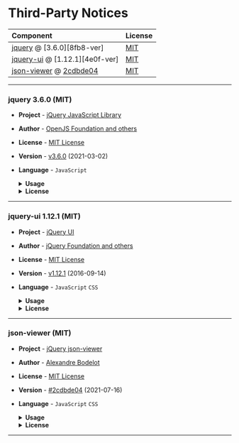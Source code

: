 # Third-Party Notices

| Component                                    | License          |
|:-------------------------------------------- | -----------------|
| [jquery](#8fb8) @ [3.6.0][8fb8-ver]          | [MIT][8fb8-lic]  |
| [jquery-ui](#4e0f) @ [1.12.1][4e0f-ver]      | [MIT][4e0f-lic]  |
| [json-viewer](#2cdb) @ [2cdbde04][2cdb-tre]  | [MIT][2cdb-lic]  |

-------------------------------------------------------------------------------

<a name="8fb8"></a>

### jquery 3.6.0 (MIT)

- **Project** - [jQuery JavaScript Library][8fb8-git]
- **Author**  - [OpenJS Foundation and others][8fb8-who]
- **License** - [MIT License][8fb8-lic]
- **Version** - [v3.6.0][8fb8-tre] (2021-03-02)
- **Language** - `JavaScript`

  <details><summary><strong>Usage</strong></summary>

  - Added: 2021-09-25
  - Purpose: Library
  - Linkage: Repackaged (partial, minified)
  - Paths:
  
    - [/src/www/static/js/jquery-3.6.0.min.js](/src/www/static/js/jquery-3.6.0.min.js)

  </details>

  <details><summary><strong>License</strong></summary>

  ```
  Copyright OpenJS Foundation and other contributors, https://openjsf.org/

  Permission is hereby granted, free of charge, to any person obtaining
  a copy of this software and associated documentation files (the
  "Software"), to deal in the Software without restriction, including
  without limitation the rights to use, copy, modify, merge, publish,
  distribute, sublicense, and/or sell copies of the Software, and to
  permit persons to whom the Software is furnished to do so, subject to
  the following conditions:

  The above copyright notice and this permission notice shall be
  included in all copies or substantial portions of the Software.

  THE SOFTWARE IS PROVIDED "AS IS", WITHOUT WARRANTY OF ANY KIND,
  EXPRESS OR IMPLIED, INCLUDING BUT NOT LIMITED TO THE WARRANTIES OF
  MERCHANTABILITY, FITNESS FOR A PARTICULAR PURPOSE AND
  NONINFRINGEMENT. IN NO EVENT SHALL THE AUTHORS OR COPYRIGHT HOLDERS BE
  LIABLE FOR ANY CLAIM, DAMAGES OR OTHER LIABILITY, WHETHER IN AN ACTION
  OF CONTRACT, TORT OR OTHERWISE, ARISING FROM, OUT OF OR IN CONNECTION
  WITH THE SOFTWARE OR THE USE OR OTHER DEALINGS IN THE SOFTWARE.
  ```
  </details>

[8fb8-git]: https://github.com/jquery/jquery
[8fb8-who]: https://openjsf.org/
[8fb8-tre]: https://github.com/jquery/jquery/tree/3.6.0
[8fb8-lic]: https://github.com/jquery/jquery/raw/3.6.0/LICENSE.txt

-------------------------------------------------------------------------------

<a name="4e0f"></a>

### jquery-ui 1.12.1 (MIT)

- **Project** - [jQuery UI][4e0f-git]
- **Author**  - [jQuery Foundation and others][4e0f-who]
- **License** - [MIT License][4e0f-lic]
- **Version** - [v1.12.1][4e0f-tre] (2016-09-14)
- **Language** - `JavaScript` `CSS`

  <details><summary><strong>Usage</strong></summary>

  - Added: 2020-05-13
  - Purpose: Library
  - Linkage: Repackaged (partial, minified)
  - Paths:
  
    - [/src/www/static/js/jquery-ui.min.js](/src/www/static/js/jquery-ui.min.js)
    - [/src/www/static/ui-base](/src/www/static/ui-base)
    - [/src/www/static/ui-controls](/src/www/static/ui-controls)

  </details>

  <details><summary><strong>License</strong></summary>

  ```
  Copyright jQuery Foundation and other contributors, https://jquery.org/

  Permission is hereby granted, free of charge, to any person obtaining
  a copy of this software and associated documentation files (the
  "Software"), to deal in the Software without restriction, including
  without limitation the rights to use, copy, modify, merge, publish,
  distribute, sublicense, and/or sell copies of the Software, and to
  permit persons to whom the Software is furnished to do so, subject to
  the following conditions:

  The above copyright notice and this permission notice shall be
  included in all copies or substantial portions of the Software.

  THE SOFTWARE IS PROVIDED "AS IS", WITHOUT WARRANTY OF ANY KIND,
  EXPRESS OR IMPLIED, INCLUDING BUT NOT LIMITED TO THE WARRANTIES OF
  MERCHANTABILITY, FITNESS FOR A PARTICULAR PURPOSE AND
  NONINFRINGEMENT. IN NO EVENT SHALL THE AUTHORS OR COPYRIGHT HOLDERS BE
  LIABLE FOR ANY CLAIM, DAMAGES OR OTHER LIABILITY, WHETHER IN AN ACTION
  OF CONTRACT, TORT OR OTHERWISE, ARISING FROM, OUT OF OR IN CONNECTION
  WITH THE SOFTWARE OR THE USE OR OTHER DEALINGS IN THE SOFTWARE.
  ```
  </details>

[4e0f-git]: https://github.com/jquery/jquery-ui
[4e0f-who]: https://jquery.org/
[4e0f-tre]: https://github.com/jquery/jquery-ui/tree/1.12.1
[4e0f-lic]: https://github.com/jquery/jquery-ui/raw/1.12.1/LICENSE.txt

-------------------------------------------------------------------------------

<a name="2cdb"></a>

### json-viewer (MIT)

- **Project** - [jQuery json-viewer][2cdb-git]
- **Author**  - [Alexandre Bodelot][2cdb-who]
- **License** - [MIT License][2cdb-lic]
- **Version** - [#2cdbde04][2cdb-tre] (2021-07-16)
- **Language** - `JavaScript` `CSS`

  <details><summary><strong>Usage</strong></summary>

  - Added: 2022-03-21
  - Purpose: Development Tool
  - Linkage: Repackaged (partial)
  - Paths:
  
    - [/src/www/static/json-viewer](/src/www/static/json-viewer)

  - Modifications:
  
    - [5d52567d][5d52567d] 2022-03-21
    - [8975c62b][8975c62b] 2022-03-21

  </details>

  <details><summary><strong>License</strong></summary>

  ```
  The MIT License (MIT)

  Copyright (c) 2014 Alexandre Bodelot

  Permission is hereby granted, free of charge, to any person obtaining a copy
  of this software and associated documentation files (the "Software"), to deal
  in the Software without restriction, including without limitation the rights
  to use, copy, modify, merge, publish, distribute, sublicense, and/or sell
  copies of the Software, and to permit persons to whom the Software is
  furnished to do so, subject to the following conditions:

  The above copyright notice and this permission notice shall be included in all
  copies or substantial portions of the Software.

  THE SOFTWARE IS PROVIDED "AS IS", WITHOUT WARRANTY OF ANY KIND, EXPRESS OR
  IMPLIED, INCLUDING BUT NOT LIMITED TO THE WARRANTIES OF MERCHANTABILITY,
  FITNESS FOR A PARTICULAR PURPOSE AND NONINFRINGEMENT. IN NO EVENT SHALL THE
  AUTHORS OR COPYRIGHT HOLDERS BE LIABLE FOR ANY CLAIM, DAMAGES OR OTHER
  LIABILITY, WHETHER IN AN ACTION OF CONTRACT, TORT OR OTHERWISE, ARISING FROM,
  OUT OF OR IN CONNECTION WITH THE SOFTWARE OR THE USE OR OTHER DEALINGS IN THE
  SOFTWARE.
  ```
  </details>

[2cdb-git]: https://github.com/abodelot/jquery.json-viewer
[2cdb-who]: https://github.com/abodelot
[2cdb-lic]: https://github.com/abodelot/jquery.json-viewer/raw/2cdbde04/LICENSE
[2cdb-tre]: https://github.com/abodelot/jquery.json-viewer/tree/2cdbde044104075b1ece6fcf6d395f327fe2f01f
[8975c62b]: https://github.com/owings1/pytableaux/commit/8975c62bde1d8ff976a393550c898801baf47169
[5d52567d]: https://github.com/owings1/pytableaux/commit/5d52567da020cd49185017c7440a78f4f1bf83a4

-------------------------------------------------------------------------------